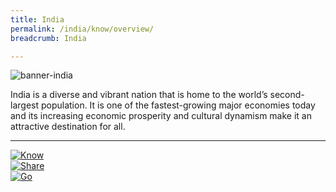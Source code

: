 ```yaml
---
title: India
permalink: /india/know/overview/
breadcrumb: India

---
```



![banner-india](\images\india\INDIA-banner-new.jpg)

India is a diverse and vibrant nation that is home to the world’s second-largest population. It is one of the fastest-growing major economies today and its increasing economic prosperity and cultural dynamism make it an attractive destination for all.

---

<div>
	<div class="row is-multiline">
		<div class="col is-one-third-desktop is-one-third-tablet">
			<a href="/india/know/overview-of-india/"><img src="/images/shared/know-icon.png" alt="Know"></a>
		</div>
		<div class="col is-one-third-desktop is-one-third-tablet">
			<a href="/india/share/what-young-people-say/"><img src="/images/shared/share-icon.png" alt="Share"></a>
		</div>
		<div class="col is-one-third-desktop is-one-third-tablet">
			<a href="/india/go/for-students/"><img src="/images/shared/go-icon.png" alt="Go"></a>
		</div>
	</div>
</div>
